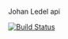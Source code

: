 Johan Ledel api


[![Build Status](https://travis-ci.org/JohanLe/me-api.svg?branch=master)](https://travis-ci.org/JohanLe/me-api)